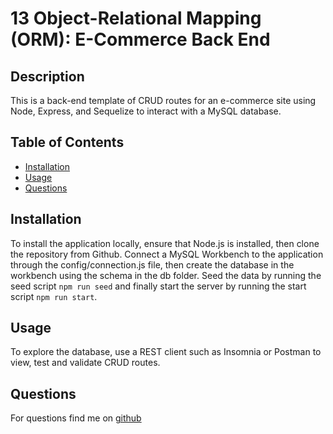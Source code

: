 # 13 Object-Relational Mapping (ORM): E-Commerce Back End

## Description
This is a back-end template of CRUD routes for an e-commerce site using Node, Express, and Sequelize to interact with a MySQL database. 

## Table of Contents
- [Installation](#installation)
- [Usage](#usage)
- [Questions](#questions)

## Installation
To install the application locally, ensure that Node.js is installed, then clone the repository from Github. Connect a MySQL Workbench to the application through the config/connection.js file, then create the database in the workbench using the schema in the db folder. Seed the data by running the seed script ```npm run seed``` and finally start the server by running the start script ```npm run start```.

## Usage
To explore the database, use a REST client such as Insomnia or Postman to view, test and validate CRUD routes.

## Questions
For questions find me on [github](https://github.com/vchan852)